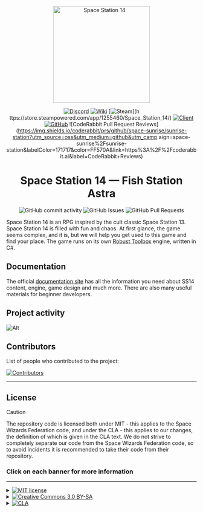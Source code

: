 <p align="center">
  <img alt="Space Station 14" height="256" src="https://i.ibb.co/BVnCdZJd/image-4959.png" />
</p>

<div class="header" align="center">

[![Discord](https://img.shields.io/discord/1253315855731916821?label=Discord&logo=discord&logoColor=white)](https://fish.station.wiki.shizainc.com/aphrodite/discord)
[![Wiki](https://img.shields.io/badge/Wiki-SS14%20FISH%20STATION%20ASTRA-blue)](https://fish.station.wiki.shizainc.com/aphrodite/)
[![Steam](https://img.shields.io/badge/Steam-SS14%20SUNRISE-blue)](h ttps://store.steampowered.com/app/1255460/Space_Station_14/)
[![Client](https://img.shields.io/badge/Client-Download-blue)](https://spacestation14.io/about/nightlies/)
[![GitHub](https://img.shields.io/github/stars/space-sunrise/space-station-14?style=social)](https://github.com/space-sunrise/lust-station)
![CodeRabbit Pull Request Reviews](https://img.shields.io/coderabbit/prs/github/space-sunrise/sunrise-station?utm_source=oss&utm_medium=github&utm_camp aign=space-sunrise%2Fsunrise-station&labelColor=171717&color=FF570A&link=https%3A%2F%2Fcoderabbit.ai&label=CodeRabbit+Reviews)

# Space Station 14 — Fish Station Astra

![GitHub commit activity](https://img.shields.io/github/commit-activity/y/space-sunrise/lust-station)
![GitHub Issues](https://img.shields.io/github/issues/space-sunrise/lust-station)
![GitHub Pull Requests](https://img.shields.io/github/issues-pr-closed/space-sunrise/lust-station)

</div>

Space Station 14 is an RPG inspired by the cult classic Space Station 13. Space Station 14 is filled with fun and chaos. At first glance, the game seems complex, and it is, but we will help you get used to this game and find your place. The game runs on its own [Robust Toolbox](https://github.com/space-wizards/RobustToolbox) engine, written in C#.

## Documentation

The official [documentation site](https://docs.spacestation14.io/) has all the information you need about SS14 content, engine, game design and much more. There are also many useful materials for beginner developers.

## Project activity
![Alt](https://repobeats.axiom.co/api/embed/c2ffe5605f97ca7ab76f36773b0061c2fa60bb7c.svg "Repobeats analytics image")

## Contributors

List of people who contributed to the project:

[![Contributors](https://contrib.rocks/image?repo=space-sunrise/lust-station)](https://github.com/space-sunrise/space-station-14/graphs/contributors)

---

## License

> [!CAUTION]
> The repository code is licensed both under MIT - this applies to the Space Wizards Federation code, and under the CLA - this applies to our changes, the definition of which is given in the CLA text. We do not strive to completely separate our code from the Space Wizards Federation code, so to avoid incidents it is recommended to take their code from their repository.

### Click on each banner for more information

---

<details>
<summary><a href="#"><img src="https://img.shields.io/badge/licence-MIT-green?style=for-the-badge" alt="MIT license"></a></summary>

>Some files are licensed under the [MIT license](https://opensource.org/license/MIT), these files are Space Wizards Federation code.
</details>

<details>
<summary><a href="#"><img src="https://img.shields.io/badge/licence-CC_3.0_BY--SA-lightblue?style=for-the-badge" alt="Creative Commons 3.0 BY-SA"></a></summary>

>All other non-Sunrise assets, including icons and sound files, are licensed under the [Creative Commons 3.0 BY-SA](https://creativecommons.org/licenses/by-sa/3.0/) license, unless otherwise noted in the folder or file.
</details>

<details>
<summary><a href="#"><img src="https://img.shields.io/badge/licence-CLA-orange?style=for-the-badge" alt="CLA"></a></summary>

>All code and assets of Sunrise are protected by the [CLA](https://github.com/space-sunrise/space-station-14/blob/master/CLA.txt) license.
</details>
